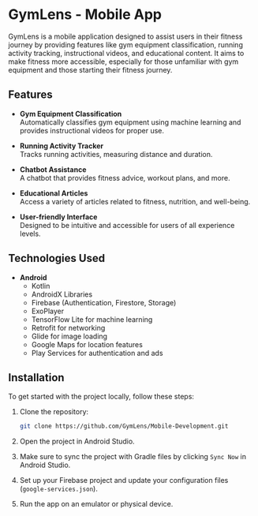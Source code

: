 # GymLens - Mobile App

GymLens is a mobile application designed to assist users in their fitness journey by providing features like gym equipment classification, running activity tracking, instructional videos, and educational content. It aims to make fitness more accessible, especially for those unfamiliar with gym equipment and those starting their fitness journey.

## Features

- **Gym Equipment Classification**  
  Automatically classifies gym equipment using machine learning and provides instructional videos for proper use.

- **Running Activity Tracker**  
  Tracks running activities, measuring distance and duration.

- **Chatbot Assistance**  
  A chatbot that provides fitness advice, workout plans, and more.

- **Educational Articles**  
  Access a variety of articles related to fitness, nutrition, and well-being.

- **User-friendly Interface**  
  Designed to be intuitive and accessible for users of all experience levels.

## Technologies Used

- **Android**  
  - Kotlin
  - AndroidX Libraries
  - Firebase (Authentication, Firestore, Storage)
  - ExoPlayer
  - TensorFlow Lite for machine learning
  - Retrofit for networking
  - Glide for image loading
  - Google Maps for location features
  - Play Services for authentication and ads

## Installation

To get started with the project locally, follow these steps:

1. Clone the repository:
    ```bash
    git clone https://github.com/GymLens/Mobile-Development.git
    ```
2. Open the project in Android Studio.

3. Make sure to sync the project with Gradle files by clicking `Sync Now` in Android Studio.

4. Set up your Firebase project and update your configuration files (`google-services.json`).

5. Run the app on an emulator or physical device.
